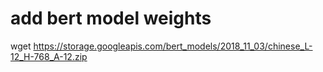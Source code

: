 # add bert model weights

wget https://storage.googleapis.com/bert_models/2018_11_03/chinese_L-12_H-768_A-12.zip